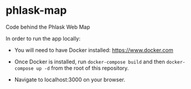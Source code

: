 # phlask-map
Code behind the Phlask Web Map

In order to run the app locally:
* You will need to have Docker installed: https://www.docker.com

* Once Docker is installed, run `docker-compose build` and then `docker-compose up -d` from the root of this repository.

* Navigate to localhost:3000 on your browser.

